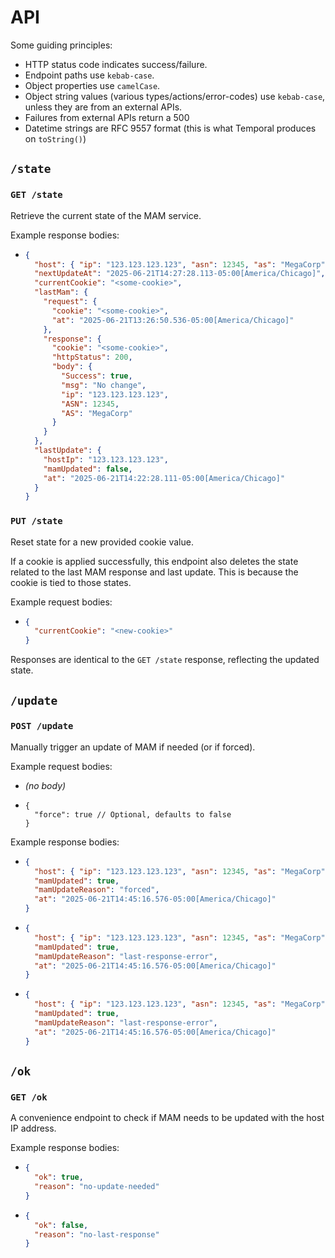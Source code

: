# API

Some guiding principles:

- HTTP status code indicates success/failure.
- Endpoint paths use `kebab-case`.
- Object properties use `camelCase`.
- Object string values (various types/actions/error-codes) use `kebab-case`,
  unless they are from an external APIs.
- Failures from external APIs return a 500
- Datetime strings are RFC 9557 format (this is what Temporal produces on
  `toString()`)

## `/state`

### `GET /state`

Retrieve the current state of the MAM service.

Example response bodies:

- ```json
  {
    "host": { "ip": "123.123.123.123", "asn": 12345, "as": "MegaCorp" },
    "nextUpdateAt": "2025-06-21T14:27:28.113-05:00[America/Chicago]",
    "currentCookie": "<some-cookie>",
    "lastMam": {
      "request": {
        "cookie": "<some-cookie>",
        "at": "2025-06-21T13:26:50.536-05:00[America/Chicago]"
      },
      "response": {
        "cookie": "<some-cookie>",
        "httpStatus": 200,
        "body": {
          "Success": true,
          "msg": "No change",
          "ip": "123.123.123.123",
          "ASN": 12345,
          "AS": "MegaCorp"
        }
      }
    },
    "lastUpdate": {
      "hostIp": "123.123.123.123",
      "mamUpdated": false,
      "at": "2025-06-21T14:22:28.111-05:00[America/Chicago]"
    }
  }
  ```

### `PUT /state`

Reset state for a new provided cookie value.

If a cookie is applied successfully, this endpoint also deletes the state
related to the last MAM response and last update. This is because the cookie is
tied to those states.

Example request bodies:

- ```json
  {
    "currentCookie": "<new-cookie>"
  }
  ```

Responses are identical to the `GET /state` response, reflecting the updated
state.

## `/update`

### `POST /update`

Manually trigger an update of MAM if needed (or if forced).

Example request bodies:

- _(no body)_
- ```jsonc
  {
    "force": true // Optional, defaults to false
  }
  ```

Example response bodies:

- ```json
  {
    "host": { "ip": "123.123.123.123", "asn": 12345, "as": "MegaCorp" },
    "mamUpdated": true,
    "mamUpdateReason": "forced",
    "at": "2025-06-21T14:45:16.576-05:00[America/Chicago]"
  }
  ```

- ```json
  {
    "host": { "ip": "123.123.123.123", "asn": 12345, "as": "MegaCorp" },
    "mamUpdated": true,
    "mamUpdateReason": "last-response-error",
    "at": "2025-06-21T14:45:16.576-05:00[America/Chicago]"
  }
  ```

- ```json
  {
    "host": { "ip": "123.123.123.123", "asn": 12345, "as": "MegaCorp" },
    "mamUpdated": true,
    "mamUpdateReason": "last-response-error",
    "at": "2025-06-21T14:45:16.576-05:00[America/Chicago]"
  }
  ```

## `/ok`

### `GET /ok`

A convenience endpoint to check if MAM needs to be updated with the host IP
address.

Example response bodies:

- ```json
  {
    "ok": true,
    "reason": "no-update-needed"
  }
  ```

- ```json
  {
    "ok": false,
    "reason": "no-last-response"
  }
  ```
